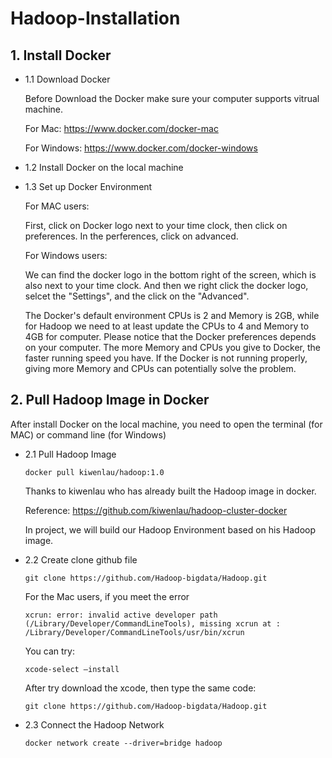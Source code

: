 # Hadoop-Installation

## 1. Install Docker

* 1.1 Download Docker 
	
	Before Download the Docker make sure your computer supports vitrual machine.

	For Mac: https://www.docker.com/docker-mac
	
	For Windows: https://www.docker.com/docker-windows
	
	
* 1.2 Install Docker on the local machine
	
* 1.3 Set up Docker Environment

	For MAC users:
	
	First, click on Docker logo next to your time clock, then click on preferences.
	In the perferences, click on advanced. 
	
	For Windows users:
	
	We can find the docker logo in the bottom right of the screen, which is also next to your time clock. 
	And then we right click the docker logo, selcet the "Settings", and the click on the "Advanced".
	
	The Docker's default environment CPUs is 2 and Memory is 2GB, while for Hadoop we need to at least
	update the CPUs to 4 and Memory to 4GB for computer.
	Please notice that the Docker preferences depends on your computer.
	The more Memory and CPUs you give to Docker, the faster running speed you have. 
	If the Docker is not running properly, giving more Memory and CPUs can potentially solve the problem.
	
## 2. Pull Hadoop Image in Docker

After install Docker on the local machine, you need to open the terminal (for MAC) or command line (for Windows)
	
* 2.1 Pull Hadoop Image
	
	```
	docker pull kiwenlau/hadoop:1.0
	```
	Thanks to kiwenlau who has already built the Hadoop image in docker.
	
	Reference: https://github.com/kiwenlau/hadoop-cluster-docker
	
	In project, we will build our Hadoop Environment based on his Hadoop image. 
	
* 2.2 Create clone github file
	
	```
	git clone https://github.com/Hadoop-bigdata/Hadoop.git
	```
	For the Mac users, if you meet the error
	```
	xcrun: error: invalid active developer path (/Library/Developer/CommandLineTools), missing xcrun at : /Library/Developer/CommandLineTools/usr/bin/xcrun
	```
	You can try:
	```
	xcode-select –install
	```
	After try download the xcode, then type the same code:
	```
	git clone https://github.com/Hadoop-bigdata/Hadoop.git
 	```
	
* 2.3 Connect the Hadoop Network

	```
	docker network create --driver=bridge hadoop
	```
